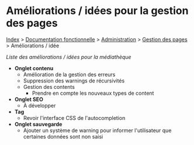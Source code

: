 # Améliorations / idées pour la gestion des pages

[Index](../../../../../index.md) > [Documentation fonctionnelle](../../../index.md) > [Administration](../../index.md) > [Gestion des pages](page.md) > Améliorations / idée

*Liste des améliorations / idées pour la médiathèque*

- **Onglet contenu**
  - Amélioration de la gestion des erreurs
  - Suppression des warnings de récursivités
  - Gestion des contents
    - Prendre en compte les nouveaux types de content
- **Onglet SEO**
  - À développer
- **Tag**
  - Revoir l'interface CSS de l'autocompletion
- **Onglet sauvegarde**
  - Ajouter un système de warning pour informer l'utilisateur que certaines données sont non saisi